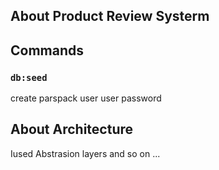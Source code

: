 ## About Product Review Systerm

## Commands

### `db:seed`
create parspack user
user password
###
## About Architecture
Iused Abstrasion layers and so on ...


